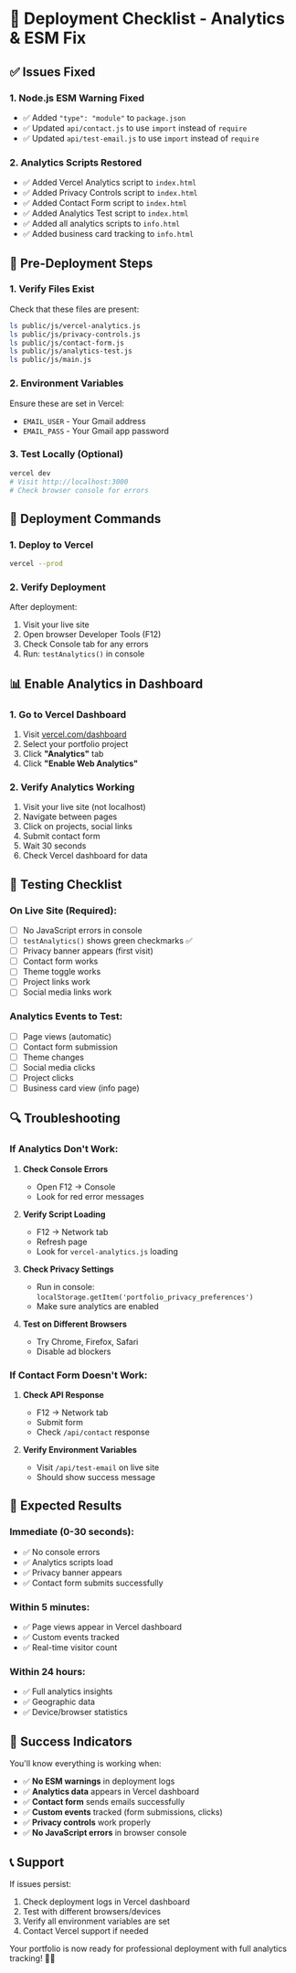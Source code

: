 # 🚀 Deployment Checklist - Analytics & ESM Fix

## ✅ **Issues Fixed**

### 1. **Node.js ESM Warning Fixed**
- ✅ Added `"type": "module"` to `package.json`
- ✅ Updated `api/contact.js` to use `import` instead of `require`
- ✅ Updated `api/test-email.js` to use `import` instead of `require`

### 2. **Analytics Scripts Restored**
- ✅ Added Vercel Analytics script to `index.html`
- ✅ Added Privacy Controls script to `index.html`
- ✅ Added Contact Form script to `index.html`
- ✅ Added Analytics Test script to `index.html`
- ✅ Added all analytics scripts to `info.html`
- ✅ Added business card tracking to `info.html`

## 🔧 **Pre-Deployment Steps**

### 1. **Verify Files Exist**
Check that these files are present:
```bash
ls public/js/vercel-analytics.js
ls public/js/privacy-controls.js
ls public/js/contact-form.js
ls public/js/analytics-test.js
ls public/js/main.js
```

### 2. **Environment Variables**
Ensure these are set in Vercel:
- `EMAIL_USER` - Your Gmail address
- `EMAIL_PASS` - Your Gmail app password

### 3. **Test Locally (Optional)**
```bash
vercel dev
# Visit http://localhost:3000
# Check browser console for errors
```

## 🚀 **Deployment Commands**

### 1. **Deploy to Vercel**
```bash
vercel --prod
```

### 2. **Verify Deployment**
After deployment:
1. Visit your live site
2. Open browser Developer Tools (F12)
3. Check Console tab for any errors
4. Run: `testAnalytics()` in console

## 📊 **Enable Analytics in Dashboard**

### 1. **Go to Vercel Dashboard**
1. Visit [vercel.com/dashboard](https://vercel.com/dashboard)
2. Select your portfolio project
3. Click **"Analytics"** tab
4. Click **"Enable Web Analytics"**

### 2. **Verify Analytics Working**
1. Visit your live site (not localhost)
2. Navigate between pages
3. Click on projects, social links
4. Submit contact form
5. Wait 30 seconds
6. Check Vercel dashboard for data

## 🧪 **Testing Checklist**

### **On Live Site (Required):**
- [ ] No JavaScript errors in console
- [ ] `testAnalytics()` shows green checkmarks ✅
- [ ] Privacy banner appears (first visit)
- [ ] Contact form works
- [ ] Theme toggle works
- [ ] Project links work
- [ ] Social media links work

### **Analytics Events to Test:**
- [ ] Page views (automatic)
- [ ] Contact form submission
- [ ] Theme changes
- [ ] Social media clicks
- [ ] Project clicks
- [ ] Business card view (info page)

## 🔍 **Troubleshooting**

### **If Analytics Don't Work:**
1. **Check Console Errors**
   - Open F12 → Console
   - Look for red error messages

2. **Verify Script Loading**
   - F12 → Network tab
   - Refresh page
   - Look for `vercel-analytics.js` loading

3. **Check Privacy Settings**
   - Run in console: `localStorage.getItem('portfolio_privacy_preferences')`
   - Make sure analytics are enabled

4. **Test on Different Browsers**
   - Try Chrome, Firefox, Safari
   - Disable ad blockers

### **If Contact Form Doesn't Work:**
1. **Check API Response**
   - F12 → Network tab
   - Submit form
   - Check `/api/contact` response

2. **Verify Environment Variables**
   - Visit `/api/test-email` on live site
   - Should show success message

## 🎯 **Expected Results**

### **Immediate (0-30 seconds):**
- ✅ No console errors
- ✅ Analytics scripts load
- ✅ Privacy banner appears
- ✅ Contact form submits successfully

### **Within 5 minutes:**
- ✅ Page views appear in Vercel dashboard
- ✅ Custom events tracked
- ✅ Real-time visitor count

### **Within 24 hours:**
- ✅ Full analytics insights
- ✅ Geographic data
- ✅ Device/browser statistics

## 🎉 **Success Indicators**

You'll know everything is working when:
- ✅ **No ESM warnings** in deployment logs
- ✅ **Analytics data** appears in Vercel dashboard
- ✅ **Contact form** sends emails successfully
- ✅ **Custom events** tracked (form submissions, clicks)
- ✅ **Privacy controls** work properly
- ✅ **No JavaScript errors** in browser console

## 📞 **Support**

If issues persist:
1. Check deployment logs in Vercel dashboard
2. Test with different browsers/devices
3. Verify all environment variables are set
4. Contact Vercel support if needed

Your portfolio is now ready for professional deployment with full analytics tracking! 🚀✨